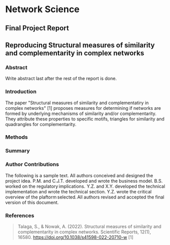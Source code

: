 # Network Science

## Final Project Report

## Reproducing Structural measures of similarity and complementarity in complex networks

### Abstract

Write abstract last after the rest of the report is done.

### Introduction

The paper "Structural measures of similarity and complementatiry in complex networks" [1] proposes measures for determining if networks are formed by underlying mechanisms of similarity and/or complementarity. They attribute these properties to specific motifs, triangles for similarity and quadrangles for complementarity.


### Methods



### Summary

### Author Contributions

The following is a sample text. All authors conceived and designed the project idea. P.M. and C.J.T. developed and wrote the business model. B.S. worked on the regulatory implications.  Y.Z. and X.Y. developed the technical implementation and wrote the technical section. Y.Z. wrote the critical overview of the plaftorm selected. All authors revised and accepted the final version of this document. 

### References

> Talaga, S., & Nowak, A. (2022). Structural measures of similarity
> and complementarity in complex networks. Scientific Reports, 12(1), 16580.
> https://doi.org/10.1038/s41598-022-20710-w [1]
